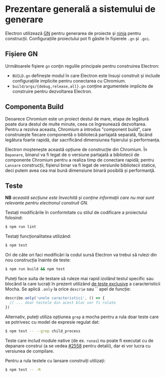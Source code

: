 # Prezentare generală a sistemului de generare

Electron utilizează [GN](https://gn.googlesource.com/gn) pentru generarea de proiecte și [ninja](https://ninja-build.org/) pentru construcții. Configurațiile proiectului pot fi găsite în fișierele `.gn` și `.gni`.

## Fișiere GN

Următoarele fişiere `gn` conţin regulile principale pentru construirea Electron:

* `BUILD.gn` definește modul în care Electron este însuși construit și include configurațiile implicite pentru conectarea cu Chromium.
* `build/args/{debug,release,all}.gn` conține argumentele implicite de construire pentru dezvoltarea Electron.

## Componenta Build

Deoarece Chromium este un proiect destul de mare, etapa de legătură poate dura destul de multe minute, ceea ce îngreunează dezvoltarea. Pentru a rezolva aceasta, Chromium a introdus "component build", care construiește fiecare componentă o bibliotecă partajată separată, făcând legătura foarte rapidă, dar sacrificând dimensiunea fișierului și performanța.

Electron moștenește această opțiune de construcție din Chromium. În `Depanare`, binarul va fi legat de o versiune partajată a bibliotecii de componente Chromium pentru a realiza timp de conectare rapidă; pentru `Lansare` construcții, fișierul binar va fi legat de versiunile bibliotecii statice, deci putem avea cea mai bună dimensiune binară posibilă și performanţă.

## Teste

**NB** _această secțiune este învechită și conține informații care nu mai sunt relevante pentru electronul construit GN._

Testați modificările în conformitate cu stilul de codificare a proiectului folosind:

```sh
$ npm run lint
```

Testați funcționalitatea utilizând:

```sh
$ npm test
```

Ori de câte ori faci modificări la codul sursă Electron va trebui să rulezi din nou construcția înainte de teste:

```sh
$ npm run build && npm test
```

Puteți face suita de testare să ruleze mai rapid izolând testul specific sau blocând la care lucrați în prezent utilizând [de teste exclusive](https://mochajs.org/#exclusive-tests) a caracteristicii Mocha. Se aplică `.only` la orice `descrie` sau `` apel de funcție:

```js
describe.only('unele caracteristici', () => {
  // ... doar testele din acest bloc vor fi rulate
})
```

Alternativ, puteți utiliza opțiunea `grep` a mocha pentru a rula doar teste care se potrivesc cu model de expresie regulat dat:

```sh
$ npm test -- --grep child_process
```

Teste care includ module native (de ex. `runas`) nu poate fi executat cu de depanare construi (a se vedea [#2558](https://github.com/electron/electron/issues/2558) pentru detalii), dar ei vor lucra cu versiunea de compilare.

Pentru a rula testele cu lansare construiți utilizați:

```sh
$ npm test -- -R
```

